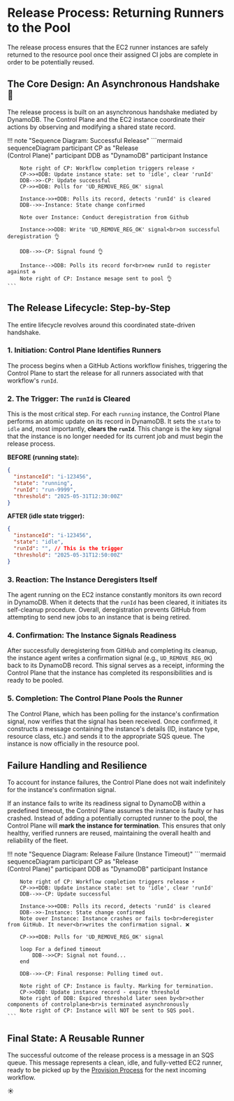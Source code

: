 # Release Process: Returning Runners to the Pool

The release process ensures that the EC2 runner instances are safely returned to the resource pool once their assigned CI jobs are complete in order to be potentially reused.

## The Core Design: An Asynchronous Handshake 🤝

The release process is built on an asynchronous handshake mediated by DynamoDB. The Control Plane and the EC2 instance coordinate their actions by observing and modifying a shared state record.

!!! note "Sequence Diagram: Successful Release"
    ```mermaid
    sequenceDiagram
        participant CP as "Release<br>(Control Plane)"
        participant DDB as "DynamoDB"
        participant Instance

        Note right of CP: Workflow completion triggers release ⚡
        CP->>+DDB: Update instance state: set to 'idle', clear 'runId'
        DDB-->>-CP: Update successful
        CP->>+DDB: Polls for 'UD_REMOVE_REG_OK' signal

        Instance->>+DDB: Polls its record, detects 'runId' is cleared
        DDB-->>-Instance: State change confirmed

        Note over Instance: Conduct deregistration from Github

        Instance->>DDB: Write 'UD_REMOVE_REG_OK' signal<br>on successful deregistration 👌
        
        DDB-->>-CP: Signal found 👌

        Instance-->DDB: Polls its record for<br>new runId to register against ♻️
        Note right of CP: Instance mesage sent to pool 👌
    ```

## The Release Lifecycle: Step-by-Step

The entire lifecycle revolves around this coordinated state-driven handshake.

### 1. Initiation: Control Plane Identifies Runners 

The process begins when a GitHub Actions workflow finishes, triggering the Control Plane to start the release for all runners associated with that workflow's `runId`.

### 2. The Trigger: The `runId` is Cleared

This is the most critical step. For each `running` instance, the Control Plane performs an atomic update on its record in DynamoDB. It sets the `state` to `idle` and, most importantly, **clears the `runId`**. This change is the key signal that the instance is no longer needed for its current job and must begin the release process.

**BEFORE (running state):**

```json
{
  "instanceId": "i-123456",
  "state": "running",
  "runId": "run-9999",
  "threshold": "2025-05-31T12:30:00Z"
}
```

**AFTER (idle state trigger):**

```json
{
  "instanceId": "i-123456",
  "state": "idle",
  "runId": "", // This is the trigger
  "threshold": "2025-05-31T12:50:00Z"
}
```

### 3. Reaction: The Instance Deregisters Itself

The agent running on the EC2 instance constantly monitors its own record in DynamoDB. When it detects that the `runId` has been cleared, it initiates its self-cleanup procedure. Overall, deregistration prevents GitHub from attempting to send new jobs to an instance that is being retired.

### 4. Confirmation: The Instance Signals Readiness

After successfully deregistering from GitHub and completing its cleanup, the instance agent writes a confirmation signal (e.g., `UD_REMOVE_REG_OK`) back to its DynamoDB record. This signal serves as a receipt, informing the Control Plane that the instance has completed its responsibilities and is ready to be pooled.

### 5. Completion: The Control Plane Pools the Runner

The Control Plane, which has been polling for the instance's confirmation signal, now verifies that the signal has been received. Once confirmed, it constructs a message containing the instance's details (ID, instance type, resource class, etc.) and sends it to the appropriate SQS queue. The instance is now officially in the resource pool.

## Failure Handling and Resilience

To account for instance failures, the Control Plane does not wait indefinitely for the instance's confirmation signal.

If an instance fails to write its readiness signal to DynamoDB within a predefined timeout, the Control Plane assumes the instance is faulty or has crashed. Instead of adding a potentially corrupted runner to the pool, the Control Plane will **mark the instance for termination**. This ensures that only healthy, verified runners are reused, maintaining the overall health and reliability of the fleet.

!!! note "Sequence Diagram: Release Failure (Instance Timeout)"
    ```mermaid
    sequenceDiagram
        participant CP as "Release<br>(Control Plane)"
        participant DDB as "DynamoDB"
        participant Instance

        Note right of CP: Workflow completion triggers release ⚡
        CP->>+DDB: Update instance state: set to 'idle', clear 'runId'
        DDB-->>-CP: Update successful

        Instance->>+DDB: Polls its record, detects 'runId' is cleared
        DDB-->>-Instance: State change confirmed
        Note over Instance: Instance crashes or fails to<br>deregister from GitHub. It never<br>writes the confirmation signal. ❌

        CP->>+DDB: Polls for 'UD_REMOVE_REG_OK' signal

        loop For a defined timeout
            DDB-->>CP: Signal not found...
        end

        DDB-->>-CP: Final response: Polling timed out.

        Note right of CP: Instance is faulty. Marking for termination.
        CP->>DDB: Update instance record - expire threshold
        Note right of DDB: Expired threshold later seen by<br>other components of controlplane<br>is terminated asynchronously
        Note right of CP: Instance will NOT be sent to SQS pool.
    ```

## Final State: A Reusable Runner

The successful outcome of the release process is a message in an SQS queue. This message represents a clean, idle, and fully-vetted EC2 runner, ready to be picked up by the [Provision Process](./provision/selection/pickup-manager.md) for the next incoming workflow.

:sunny: